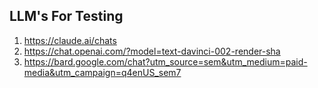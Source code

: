 ## LLM's For Testing
1. <https://claude.ai/chats>
2. <https://chat.openai.com/?model=text-davinci-002-render-sha>
3. <https://bard.google.com/chat?utm_source=sem&utm_medium=paid-media&utm_campaign=q4enUS_sem7>
